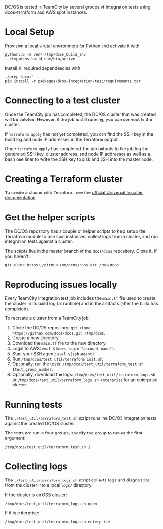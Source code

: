 DC/OS is tested in TeamCity by several groups of integration tests using dcos-terraform and AWS spot instances.

# Local Setup

Provision a local virutal environment for Python and activate it with

```
python3.6 -m venv /tmp/dcos_build_env
. /tmp/dcos_build_env/bin/active
```

Install all required dependencies with

```
./prep_local`
pip install -r packages/dcos-integration-test/requirements.txt
```

# Connecting to a test cluster

Once the TeamCity job has completed, the DC/OS cluster that was created will be deleted. However, if the job is still running, you can connect to the cluster.

If `terraform apply` has not yet completed, you can find the SSH key in the build log and node IP addresses in the Terraform output.

Once `terraform apply` has completed, the job outputs to the job log the generated SSH key, cluster address, and node IP addresses as well as a bash one liner to write the SSH key to disk and SSH into the master node.

# Creating a Terraform cluster

To create a cluster with Terraform, see the [official Universal Installer documentation](https://docs.mesosphere.com/1.12/installing/evaluation/aws/).

# Get the helper scripts

The DC/OS repository has a couple of helper scripts to help setup the Terraform module to use spot instances, collect logs from a cluster, and run integration tests against a cluster.

The scripts live in the master branch of the `dcos/dcos` repository. Clone it, if you haven't:

```
git clone https://github.com/dcos/dcos.git /tmp/dcos
```

# Reproducing issues locally

Every TeamCity integration test job includes the `main.tf` file used to create the cluster in its build log (at runtime) and in the artifacts (after the build has completed).

To recreate a cluster from a TeamCity job:

1. Clone the DC/OS repository: `git clone https://github.com/dcos/dcos.git /tmp/dcos`.
2. Create a new directory.
3. Download the `main.tf` file to the new directory.
4. Login to AWS: `eval $(maws login "account name")`.
5. Start your SSH agent: `eval $(ssh-agent)`.
6. Run `/tmp/dcos/test_util/terraform_init.sh`.
7. Optionally, run the tests: `/tmp/dcos/test_util/terraform_test.sh $test_group_number`.
8. Optionally, download the logs: `/tmp/dcos/test_util/terraform_logs.sh` or `/tmp/dcos/test_util/terraform_logs.sh enterprise` for an enterprise cluster.

# Running tests

The `./test_util/terraform_test.sh` script runs the DC/OS integration tests against the created DC/OS cluster.

The tests are run in four groups, specify the group to run as the first argument:

```
/tmp/dcos/test_util/terraform_tesh.sh 1
```

# Collecting logs

The `./test_util/terraform_logs.sh` script collects logs and diagnostics from the cluster into a local `logs/` directory.

If the cluster is an OSS cluster:

```
/tmp/dcos/test_util/terraform_logs.sh open
```

If it is enterprise:

```
/tmp/dcos/test_util/terraform_logs.sh enterprise
```

